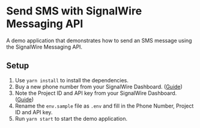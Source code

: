 # Send SMS with SignalWire Messaging API

A demo application that demonstrates how to send an SMS message using the SignalWire Messaging API.

## Setup

1. Use `yarn install` to install the dependencies.
2. Buy a new phone number from your SignalWire Dashboard. ([Guide](https://developer.signalwire.com/apis/docs/buying-a-phone-number))
3. Note the Project ID and API key from your SignalWire Dashboard. ([Guide](https://developer.signalwire.com/apis/docs/getting-started-with-the-signalwire-video-api-1#obtaining-your-api-key-and-project-id))
4. Rename the `env.sample` file as `.env` and fill in the Phone Number, Project ID and API key.
5. Run `yarn start` to start the demo application.
